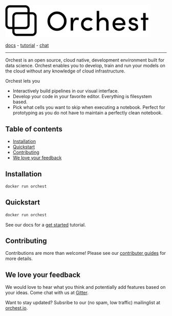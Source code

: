 <img src='docs/source/img/logo.png' width="450px" />

[docs](https://orchest.readthedocs.io/en/stable/) - [tutorial](https://orchest.readthedocs.io/en/stable/get_started) - [chat](https://gitter.im/orchest)

-----
Orchest is an open source, cloud native, development environment built for data science. Orchest
enables you to develop, train and run your models on the cloud without any knowledge of cloud
infrastructure.

Orchest lets you
* Interactively build pipelines in our visual interface.
* Develop your code in your favorite editor. Everything is filesystem based.
* Pick what cells you want to skip when executing a notebook. Perfect for prototyping as you do not 
  have to maintain a perfectly clean notebook.


## Table of contents
* [Installation](#installation)
* [Quickstart](#quickstart)
* [Contributing](#contributing)
* [We love your feedback](#we-love-your-feedback)

## Installation
```bash
docker run orchest
```

## Quickstart
```bash
docker run orchest
```
See our docs for a [get started](link-to-docs) tutorial.

## Contributing
Contributions are more than welcome! Please see our [contributer guides](link-to-docs) for more
details.

## We love your feedback
We would love to hear what you think and potentially add features based on your ideas. Come chat
with us at [Gitter](https://gitter.im/orchest).

Want to stay updated? Subsribe to our (no spam, low traffic) mailinglist at
[orchest.io](https://www.orchest.io/).
